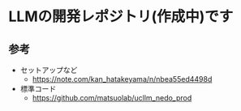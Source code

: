 # LLMの開発レポジトリ(作成中)です
## 参考
- セットアップなど
  - https://note.com/kan_hatakeyama/n/nbea55ed4498d
- 標準コード
  - https://github.com/matsuolab/ucllm_nedo_prod

